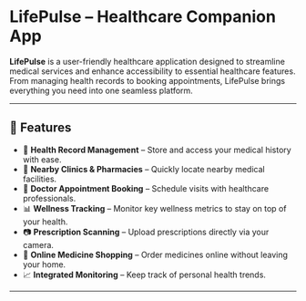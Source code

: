 # LifePulse – Healthcare Companion App

**LifePulse** is a user-friendly healthcare application designed to streamline medical services and enhance accessibility to essential healthcare features. 
From managing health records to booking appointments, LifePulse brings everything you need into one seamless platform.

---

## 🚀 Features

- 📁 **Health Record Management** – Store and access your medical history with ease.
- 🏥 **Nearby Clinics & Pharmacies** – Quickly locate nearby medical facilities.
- 📅 **Doctor Appointment Booking** – Schedule visits with healthcare professionals.
- 📊 **Wellness Tracking** – Monitor key wellness metrics to stay on top of your health.
- 📷 **Prescription Scanning** – Upload prescriptions directly via your camera.
- 💊 **Online Medicine Shopping** – Order medicines online without leaving your home.
- 📈 **Integrated Monitoring** – Keep track of personal health trends.

---
